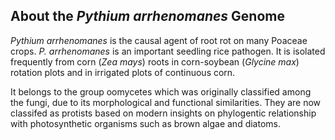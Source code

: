 About the *Pythium arrhenomanes* Genome
---------------------------------------

*Pythium arrhenomanes* is the causal agent of root rot on many Poaceae
crops. *P. arrhenomanes* is an important seedling rice pathogen. It is
isolated frequently from corn (*Zea mays*) roots in corn-soybean
(*Glycine max*) rotation plots and in irrigated plots of continuous
corn.

It belongs to the group oomycetes which was originally classified among
the fungi, due to its morphological and functional similarities. They
are now classifed as protists based on modern insights on phylogentic
relationship with photosynthetic organisms such as brown algae and
diatoms.
